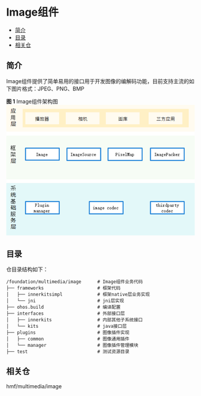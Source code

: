 # Image组件<a name="ZH-CN_TOPIC_0000001139841951"></a>

-   [简介](#section11660541593)
-   [目录](#section161941989596)
-   [相关仓](#section1533973044317)

## 简介<a name="section11660541593"></a>

Image组件提供了简单易用的接口用于开发图像的编解码功能，目前支持主流的如下图片格式：JPEG、PNG、BMP

**图 1**  Image组件架构图<a name="fig99659301300"></a>  
![](figures/Image组件架构图.png "Image组件架构图")

## 目录<a name="section161941989596"></a>

仓目录结构如下：

```
/foundation/multimedia/image      # Image组件业务代码
├── frameworks                    # 框架代码
│   ├── innerkitsimpl             # 框架native层业务实现
│   └── jni                       # jni层实现
├── ohos.build                    # 编译配置
├── interfaces                    # 外部接口层
│   ├── innerkits                 # 内部其他子系统接口
│   └── kits                      # java接口层
├── plugins                       # 图像插件实现
│   ├── common                    # 图像通用插件
│   └── manager                   # 图像插件管理模块
├── test                          # 测试资源目录
```

## 相关仓<a name="section1533973044317"></a>

hmf/multimedia/image


